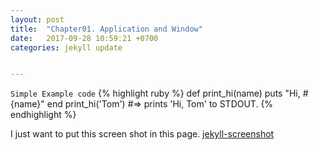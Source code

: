 ```yaml
---
layout: post
title:  "Chapter01. Application and Window"
date:   2017-09-28 10:59:21 +0700
categories: jekyll update


---
```

`Simple Example code`
{% highlight ruby %}
def print_hi(name)
  puts "Hi, #{name}"
end
print_hi('Tom')
#=> prints 'Hi, Tom' to STDOUT.
{% endhighlight %}

I just want to put this screen shot in this page.
[jekyll-screenshot](https://paypulse.github.io/assets/images/test.jpg)
